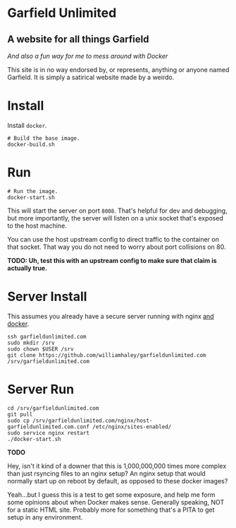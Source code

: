 # Garfield Unlimited

## A website for all things Garfield

*And also a fun way for me to mess around with Docker*

This site is in no way endorsed by, or represents, anything or anyone named Garfield. It is simply a satirical website made by a weirdo.

# Install

Install `docker`.

```
# Build the base image.
docker-build.sh
```

# Run

```
# Run the image.
docker-start.sh
```

This will start the server on port `8008`. That's helpful for dev and debugging, but more importantly, the server will listen on a unix socket that's exposed to the host machine.

You can use the host upstream config to direct traffic to the container on that socket. That way you do not need to worry about port collisions on 80.

**TODO: Uh, test this with an upstream config to make sure that claim is actually true.**

# Server Install

This assumes you already have a secure server running with nginx [and docker](https://docs.docker.com/engine/installation/linux/ubuntulinux/).

```
ssh garfieldunlimited.com
sudo mkdir /srv
sudo chown $USER /srv
git clone https://github.com/williamhaley/garfieldunlimited.com /srv/garfieldunlimited.com
```

# Server Run

```
cd /srv/garfieldunlimited.com
git pull
sudo cp /srv/garfieldunlimited.com/nginx/host-garfieldunlimited.com.conf /etc/nginx/sites-enabled/
sudo service nginx restart
./docker-start.sh
```

**TODO**

Hey, isn't it kind of a downer that this is 1,000,000,000 times more complex than just rsyncing files to an nginx setup? An nginx setup that would normally start up on reboot by default, as opposed to these docker images?

Yeah...but I guess this is a test to get some exposure, and help me form some opinions about when Docker makes sense. Generally speaking, NOT for a static HTML site. Probably more for something that's a PITA to get setup in any environment.
